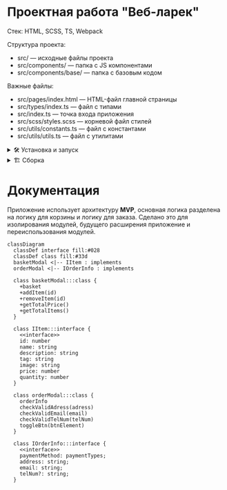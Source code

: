 # Проектная работа "Веб-ларек"

Стек: HTML, SCSS, TS, Webpack

Структура проекта:
- src/ — исходные файлы проекта
- src/components/ — папка с JS компонентами
- src/components/base/ — папка с базовым кодом

Важные файлы:
- src/pages/index.html — HTML-файл главной страницы
- src/types/index.ts — файл с типами
- src/index.ts — точка входа приложения
- src/scss/styles.scss — корневой файл стилей
- src/utils/constants.ts — файл с константами
- src/utils/utils.ts — файл с утилитами

<details><summary>🛠️ Установка и запуск</summary>
Для установки и запуска проекта необходимо выполнить команды

```
npm install
npm run start
```

или

```
yarn
yarn start
```
</details>
<details><summary>🏗️ Сборка</summary>

```
npm run build
```

или

```
yarn build
```
</details>

# Документация
Приложение использует архитектуру **MVP**, основная логика разделена на логику для корзины и логику для заказа. Сделано это для изолирования модулей, будущего расширения приложение и переиспользования модулей.

```mermaid
classDiagram
  classDef interface fill:#028
  classDef class fill:#33d
  basketModal <|-- IItem : implements
  orderModal <|-- IOrderInfo : implements

  class basketModal:::class {
    +basket
    +addItem(id)
    +removeItem(id)
    +getTotalPrice()
    +getTotalItems()
  }

  class IItem:::interface {
    <<interface>>
    id: number
    name: string
    description: string
    tag: string
    image: string
    price: number
    quantity: number
  }

  class orderModal:::class {
    orderInfo
    checkValidAdress(adress)
    checkValidEmail(email)
    checkValidTelNum(telNum)
    toggleBtn(btnElement)
  }

  class IOrderInfo:::interface {
    <<interface>>
    paymentMethod: paymentTypes;
    address: string;
    email: string;
    telNum?: string;
  }

```